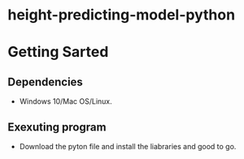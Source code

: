 # height-predicting-model-python
# Getting Sarted
## Dependencies ##
* Windows 10/Mac OS/Linux.
## Exexuting program ##
* Download the pyton file and install the liabraries and good to go.
